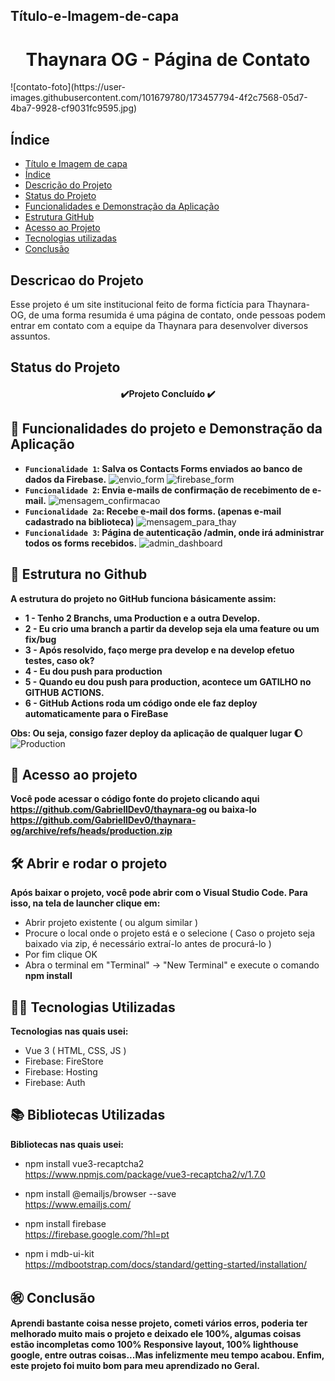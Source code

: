 ## Título-e-Imagem-de-capa

<h1 align="center"> Thaynara OG - Página de Contato </h1>
![contato-foto](https://user-images.githubusercontent.com/101679780/173457794-4f2c7568-05d7-4ba7-9928-cf9031fc9595.jpg)

## Índice 

* [Título e Imagem de capa](#Título-e-Imagem-de-capa)
* [Índice](#índice)
* [Descrição do Projeto](#descrição-do-projeto)
* [Status do Projeto](#status-do-Projeto)
* [Funcionalidades e Demonstração da Aplicação](#funcionalidades-e-demonstração-da-aplicação)
* [Estrutura GitHub](#estrutura-github)
* [Acesso ao Projeto](#acesso-ao-projeto)
* [Tecnologias utilizadas](#tecnologias-utilizadas)
* [Conclusão](#conclusão)

## Descricao do Projeto
Esse projeto é um site institucional feito de forma fictícia para Thaynara-OG, de uma forma resumida é uma página de contato, onde pessoas podem entrar em contato com a equipe da Thaynara para desenvolver diversos assuntos.

## Status do Projeto
<h4 align="center"> 
    ✔️Projeto Concluído ✔️
</h4>

## :hammer: Funcionalidades do projeto e Demonstração da Aplicação

- **`Funcionalidade 1`: Salva os Contacts Forms enviados ao banco de dados da Firebase.**
	![envio_form](https://user-images.githubusercontent.com/101679780/173464793-ac0efab0-5ace-4415-b9f7-5fdc03897de8.gif)
	![firebase_form](https://user-images.githubusercontent.com/101679780/173464807-cd957aa2-71e4-4bd1-a3c4-183881c8a0c7.png)
- **`Funcionalidade 2`: Envia e-mails de confirmação de recebimento de e-mail.**
	 ![mensagem_confirmacao](https://user-images.githubusercontent.com/101679780/173464866-c674f984-06d6-445b-b357-ee49ccb0b010.png)
- **`Funcionalidade 2a`: Recebe e-mail dos forms. (apenas e-mail cadastrado na biblioteca)**
	![mensagem_para_thay](https://user-images.githubusercontent.com/101679780/173464965-9b72fd9a-2a0c-42df-ba2e-1e41ea50d7bb.png)
- **`Funcionalidade 3`: Página de autenticação /admin, onde irá administrar todos os forms recebidos.**
	![admin_dashboard](https://user-images.githubusercontent.com/101679780/173465213-20af1ecd-0ebf-459a-9a20-5984946ca4af.gif)
	
	
## 🌝 Estrutura no Github
**A estrutura do projeto no GitHub funciona básicamente assim:
	<ul>
		<li>1 - Tenho 2 Branchs, uma Production e a outra Develop.</li>
		<li>2 - Eu crio uma branch a partir da develop seja ela uma feature ou um fix/bug</li>
		<li>3 - Após resolvido, faço merge pra develop e na develop efetuo testes, caso ok?</li>
		<li>4 - Eu dou push para production</li>
		<li>5 - Quando eu dou push para production, acontece um GATILHO no GITHUB ACTIONS.</li>
		<li>6 - GitHub Actions roda um código onde ele faz deploy automaticamente para o FireBase</li>
	</ul>
		Obs: Ou seja, consigo fazer deploy da aplicação de qualquer lugar :moon:**
	![Production](https://user-images.githubusercontent.com/101679780/173465840-ac8a3847-5d09-4174-8ad6-0b1331bb78b6.png)



## 📁 Acesso ao projeto

**Você pode acessar o código fonte do projeto clicando aqui <a>https://github.com/GabriellDev0/thaynara-og</a> ou baixa-lo <a>https://github.com/GabriellDev0/thaynara-og/archive/refs/heads/production.zip</a>**

## 🛠️ Abrir e rodar o projeto

**Após baixar o projeto, você pode abrir com o Visual Studio Code. Para isso, na tela de launcher clique em:**
    <ul>
        <li>Abrir projeto existente ( ou algum similar )</li>
        <li>Procure o local onde o projeto está e o selecione ( Caso o projeto seja baixado via zip, é necessário extraí-lo antes de procurá-lo )</li>
        <li>Por fim clique OK</li>
        <li>Abra o terminal em "Terminal" -> "New Terminal" e execute o comando **npm install**</li>
    </ul>
    
## 👨‍💻 Tecnologias Utilizadas
**Tecnologias nas quais usei:**
   	<ul>
		<li>Vue 3 ( HTML, CSS, JS )</li>
		<li>Firebase: FireStore</li>
		<li>Firebase: Hosting</li>
		<li>Firebase: Auth</li>
	</ul>

## 📚 Bibliotecas Utilizadas
**Bibliotecas nas quais usei:**
	<ul>
		<li> npm install vue3-recaptcha2 </li>
		<a>https://www.npmjs.com/package/vue3-recaptcha2/v/1.7.0</a>
	</ul>
	<ul>
		<li> npm install @emailjs/browser --save </li>
		<a>https://www.emailjs.com/</a>
	</ul>
	<ul>
		<li> npm install firebase </li>
		<a>https://firebase.google.com/?hl=pt</a>
	</ul>
	<ul>
		<li>npm i mdb-ui-kit</li>
		<a>https://mdbootstrap.com/docs/standard/getting-started/installation/</a>
	</ul>

## ㊗️ Conclusão
   **Aprendi bastante coisa nesse projeto, cometi vários erros, poderia ter melhorado muito mais o projeto e deixado ele 100%, algumas coisas estão incompletas como     100% Responsive layout, 100% lighthouse google, entre outras coisas...Mas infelizmente meu tempo acabou. Enfim, este projeto foi muito bom para meu aprendizado no Geral.**
